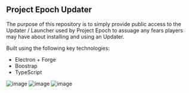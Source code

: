 ## Project Epoch Updater

The purpose of this repository is to simply provide public access to the Updater / Launcher used by Project Epoch to assuage any fears players may have about installing and using an Updater.

Built using the following key technologies:

- Electron + Forge
- Boostrap
- TypeScript

![image](https://user-images.githubusercontent.com/7526918/214854736-296b1ed9-da7b-4dbe-b49c-0e016c9c8db5.png)
![image](https://user-images.githubusercontent.com/7526918/214854834-6f4dc0c1-6488-4075-9fae-74015669e223.png)
![image](https://user-images.githubusercontent.com/7526918/214854915-c3c951d2-5c5f-498c-bb48-d3197da056ff.png)
